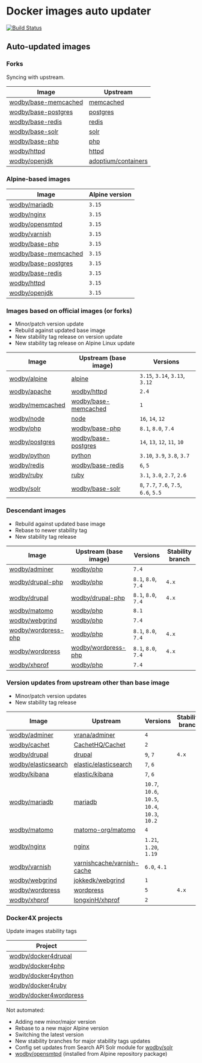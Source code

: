 # Docker images auto updater

[![Build Status](https://github.com/wodby/images/workflows/Update/badge.svg)](https://github.com/wodby/images/actions)

## Auto-updated images

### Forks

Syncing with upstream.

| Image                  | Upstream              |
|------------------------|-----------------------|
| [wodby/base-memcached] | [memcached]           |
| [wodby/base-postgres]  | [postgres]            |
| [wodby/base-redis]     | [redis]               |
| [wodby/base-solr]      | [solr]                |
| [wodby/base-php]       | [php]                 |
| [wodby/httpd]          | [httpd]               |
| [wodby/openjdk]        | [adoptium/containers] |

### Alpine-based images

| Image                  | Alpine version |
|------------------------|----------------|
| [wodby/mariadb]        | `3.15`         |
| [wodby/nginx]          | `3.15`         |
| [wodby/opensmtpd]      | `3.15`         |
| [wodby/varnish]        | `3.15`         |
| [wodby/base-php]       | `3.15`         |
| [wodby/base-memcached] | `3.15`         |
| [wodby/base-postgres]  | `3.15`         |
| [wodby/base-redis]     | `3.15`         |
| [wodby/httpd]          | `3.15`         |
| [wodby/openjdk]        | `3.15`         |

### Images based on official images (or forks)

- Minor/patch version update
- Rebuild against updated base image
- New stability tag release on version update
- New stability tag release on Alpine Linux update

| Image             | Upstream (base image)  | Versions                               |
|-------------------|------------------------|----------------------------------------|
| [wodby/alpine]    | [alpine]               | `3.15`, `3.14`, `3.13`, `3.12`         |
| [wodby/apache]    | [wodby/httpd]          | `2.4`                                  |
| [wodby/memcached] | [wodby/base-memcached] | `1`                                    |
| [wodby/node]      | [node]                 | `16`, `14`, `12`                       |
| [wodby/php]       | [wodby/base-php]       | `8.1`, `8.0`, `7.4`                    |
| [wodby/postgres]  | [wodby/base-postgres]  | `14`, `13`, `12`, `11`, `10`           |
| [wodby/python]    | [python]               | `3.10`, `3.9`, `3.8`, `3.7`            |
| [wodby/redis]     | [wodby/base-redis]     | `6`, `5`                               |
| [wodby/ruby]      | [ruby]                 | `3.1`, `3.0`, `2.7`, `2.6`             |
| [wodby/solr]      | [wodby/base-solr]      | `8`, `7.7`, `7.6`, `7.5`, `6.6`, `5.5` |

### Descendant images

- Rebuild against updated base image
- Rebase to newer stability tag
- New stability tag release

| Image                 | Upstream (base image) | Versions            | Stability branch |
|-----------------------|-----------------------|---------------------|------------------|
| [wodby/adminer]       | [wodby/php]           | `7.4`               |                  |
| [wodby/drupal-php]    | [wodby/php]           | `8.1`, `8.0`, `7.4` | `4.x`            |
| [wodby/drupal]        | [wodby/drupal-php]    | `8.1`, `8.0`, `7.4` | `4.x`            |
| [wodby/matomo]        | [wodby/php]           | `8.1`               |                  |
| [wodby/webgrind]      | [wodby/php]           | `7.4`               |                  |
| [wodby/wordpress-php] | [wodby/php]           | `8.1`, `8.0`, `7.4` | `4.x`            |
| [wodby/wordpress]     | [wodby/wordpress-php] | `8.1`, `8.0`, `7.4` | `4.x`            |
| [wodby/xhprof]        | [wodby/php]           | `7.4`               |                  |

### Version updates from upstream other than base image

- Minor/patch version updates
- New stability tag release

| Image                 | Upstream                     | Versions                                       | Stability branch |
|-----------------------|------------------------------|------------------------------------------------|------------------|
| [wodby/adminer]       | [vrana/adminer]              | `4`                                            |                  |
| [wodby/cachet]        | [CachetHQ/Cachet]            | `2`                                            |                  |
| [wodby/drupal]        | [drupal]                     | `9`, `7`                                       | `4.x`            |
| [wodby/elasticsearch] | [elastic/elasticsearch]      | `7`, `6`                                       |                  |
| [wodby/kibana]        | [elastic/kibana]             | `7`, `6`                                       |                  |
| [wodby/mariadb]       | [mariadb]                    | `10.7`, `10.6`, `10.5`, `10.4`, `10.3`, `10.2` |                  |
| [wodby/matomo]        | [matomo-org/matomo]          | `4`                                            |                  |
| [wodby/nginx]         | [nginx]                      | `1.21`, `1.20`, `1.19`                         |                  |
| [wodby/varnish]       | [varnishcache/varnish-cache] | `6.0`, `4.1`                                   |                  |
| [wodby/webgrind]      | [jokkedk/webgrind]           | `1`                                            |                  |
| [wodby/wordpress]     | [wordpress]                  | `5`                                            | `4.x`            |
| [wodby/xhprof]        | [longxinH/xhprof]            | `2`                                            |                  |

### Docker4X projects

Update images stability tags

| Project                  |
|--------------------------|
| [wodby/docker4drupal]    |
| [wodby/docker4php]       |
| [wodby/docker4python]    |
| [wodby/docker4ruby]      |
| [wodby/docker4wordpress] |

Not automated:

- Adding new minor/major version
- Rebase to a new major Alpine version
- Switching the latest version
- New stability branches for major stability tags updates
- Config set updates from Search API Solr module for [wodby/solr]
- [wodby/opensmtpd] (installed from Alpine repository package)

[adoptium/containers]: https://github.com/adoptium/containers

[alpine]: https://github.com/gliderlabs/docker-alpine

[CachetHQ/Cachet]: https://github.com/CachetHQ/Cachet

[drupal]: https://github.com/drupal/drupal

[elastic/elasticsearch]: https://github.com/elastic/elasticsearch

[elastic/kibana]: https://github.com/elastic/kibana

[httpd]: https://github.com/docker-library/httpd

[jokkedk/webgrind]: https://github.com/jokkedk/webgrind

[mariadb]: https://github.com/docker-library/mariadb

[matomo-org/matomo]: https://github.com/matomo-org/matomo

[memcached]: https://github.com/docker-library/memcached

[nginx]: https://github.com/docker-library/nginx

[node]: https://github.com/docker-library/node

[php]: https://github.com/docker-library/php

[postgres]: https://github.com/docker-library/postgres

[python]: https://github.com/docker-library/python

[redis]: https://github.com/docker-library/redis

[ruby]: https://github.com/docker-library/ruby

[solr]: https://github.com/docker-library/solr

[varnishcache/varnish-cache]: https://github.com/varnishcache/varnish-cache

[vrana/adminer]: https://github.com/vrana/adminer

[longxinH/xhprof]: https://github.com/longxinH/xhprof

[wodby/adminer]: https://github.com/wodby/adminer

[wodby/alpine]: https://github.com/wodby/alpine

[wodby/apache]: https://github.com/wodby/apache

[wodby/base-memcached]: https://github.com/wodby/base-memcached

[wodby/base-postgres]: https://github.com/wodby/base-postgres

[wodby/base-php]: https://github.com/wodby/base-php

[wodby/base-redis]: https://github.com/wodby/base-redis

[wodby/base-solr]: https://github.com/wodby/base-solr

[wodby/cachet]: https://github.com/wodby/cachet

[wodby/docker4drupal]: https://github.com/wodby/docker4drupal

[wodby/docker4php]: https://github.com/wodby/docker4php

[wodby/docker4python]: https://github.com/wodby/docker4python

[wodby/docker4ruby]: https://github.com/wodby/docker4ruby

[wodby/docker4wordpress]: https://github.com/wodby/docker4wordpress

[wodby/drupal-php]: https://github.com/wodby/drupal-php

[wodby/drupal]: https://github.com/wodby/drupal

[wodby/elasticsearch]: https://github.com/wodby/elasticsearch

[wodby/httpd]: https://github.com/wodby/httpd

[wodby/kibana]: https://github.com/wodby/kibana

[wodby/mariadb]: https://github.com/wodby/mariadb

[wodby/matomo]: https://github.com/wodby/matomo

[wodby/memcached]: https://github.com/wodby/memcached

[wodby/nginx]: https://github.com/wodby/nginx

[wodby/node]: https://github.com/wodby/node

[wodby/openjdk]: https://github.com/wodby/openjdk

[wodby/opensmtpd]: https://github.com/wodby/opensmtpd

[wodby/php]: https://github.com/wodby/php

[wodby/postgres]: https://github.com/wodby/postgres

[wodby/python]: https://github.com/wodby/python

[wodby/redis]: https://github.com/wodby/redis

[wodby/ruby]: https://github.com/wodby/ruby

[wodby/solr]: https://github.com/wodby/solr

[wodby/varnish]: https://github.com/wodby/varnish

[wodby/webgrind]: https://github.com/wodby/webgrind

[wodby/wordpress-php]: https://github.com/wodby/wordpress-php

[wodby/wordpress]: https://github.com/wodby/wordpress

[wodby/xhprof]: https://github.com/wodby/xhprof

[wordpress]: https://github.com/WordPress/WordPress
